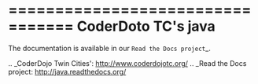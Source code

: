 =================================
 CoderDoto TC's java
=================================

The documentation is available in our `Read the Docs project`_.

.. _CoderDojo Twin Cities': http://www.coderdojotc.org/
.. _Read the Docs project: http://java.readthedocs.org/
